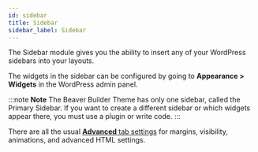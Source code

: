 ```yaml
---
id: sidebar
title: Sidebar
sidebar_label: Sidebar
---
```


The Sidebar module gives you the ability to insert any of your WordPress
sidebars into your layouts.

The widgets in the sidebar can be configured by going to **Appearance > Widgets** in the WordPress admin panel.

:::note **Note**
The Beaver Builder Theme has only one sidebar, called the Primary
Sidebar. If you want to create a different sidebar or which widgets appear
there, you must use a plugin or write code.
:::

There are all the usual [**Advanced** tab settings](/beaver-builder/layouts/advanced-tab-for-rows-columns-modules.md) for margins, visibility, animations, and advanced HTML settings.

